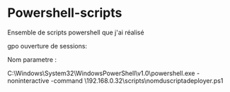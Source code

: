 # Powershell-scripts
Ensemble de scripts powershell que j'ai réalisé

gpo ouverture de sessions: 

Nom       parametre :

C:\Windows\System32\WindowsPowerShell\v1.0\powershell.exe   -noninteractive -command \\192.168.0.32\scripts\nomduscriptadeployer.ps1
